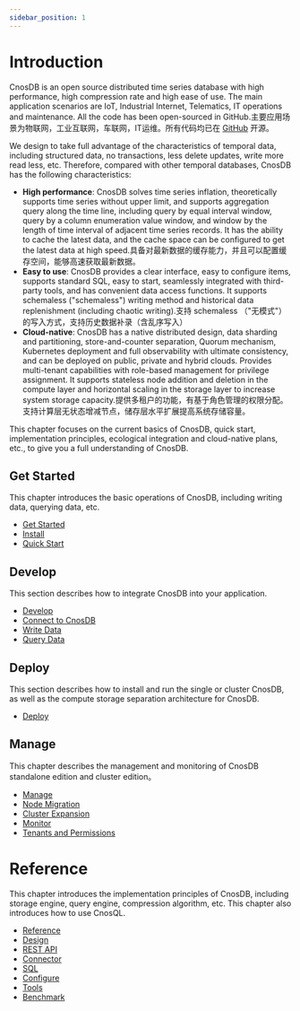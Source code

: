 ```yaml
---
sidebar_position: 1
---
```


# Introduction

CnosDB is an open source distributed time series database with high performance, high compression rate and high ease of use. The main application scenarios are IoT, Industrial Internet, Telematics, IT operations and maintenance. All the code has been open-sourced in GitHub.主要应用场景为物联网，工业互联网，车联网，IT运维。所有代码均已在 [GitHub](https://github.com/cnosdb/cnosdb) 开源。

We design to take full advantage of the characteristics of temporal data, including structured data, no transactions, less delete updates, write more read less, etc. Therefore, compared with other temporal databases, CnosDB has the following characteristics:

- **High performance**: CnosDB solves time series inflation, theoretically supports time series without upper limit, and supports aggregation query along the time line, including query by equal interval window, query by a column enumeration value window, and window by the length of time interval of adjacent time series records. It has the ability to cache the latest data, and the cache space can be configured to get the latest data at high speed.具备对最新数据的缓存能力，并且可以配置缓存空间，能够高速获取最新数据。
- **Easy to use**: CnosDB provides a clear interface, easy to configure items, supports standard SQL, easy to start, seamlessly integrated with third-party tools, and has convenient data access functions. It supports schemaless ("schemaless") writing method and historical data replenishment (including chaotic writing).支持 schemaless （"无模式"）的写入方式，支持历史数据补录（含乱序写入）
- **Cloud-native**: CnosDB has a native distributed design, data sharding and partitioning, store-and-counter separation, Quorum mechanism, Kubernetes deployment and full observability with ultimate consistency, and can be deployed on public, private and hybrid clouds. Provides multi-tenant capabilities with role-based management for privilege assignment. It supports stateless node addition and deletion in the compute layer and horizontal scaling in the storage layer to increase system storage capacity.提供多租户的功能，有基于角色管理的权限分配。支持计算层无状态增减节点，储存层水平扩展提高系统存储容量。

This chapter focuses on the current basics of CnosDB, quick start, implementation principles, ecological integration and cloud-native plans, etc., to give you a full understanding of CnosDB.

## Get Started

This chapter introduces the basic operations of CnosDB, including writing data, querying data, etc.

- [Get Started](./start)
- [Install](./start/install.md)
- [Quick Start](./start/quick_start.md)

## Develop

This section describes how to integrate CnosDB into your application.

- [Develop](./develop)
- [Connect to CnosDB](./develop/api.md)
- [Write Data](./develop/write.md)
- [Query Data](./develop/query.md)

## Deploy

This section describes how to install and run the single or cluster CnosDB, as well as the compute storage separation architecture for CnosDB.

- [Deploy](./deploy)

## Manage

This chapter describes the management and monitoring of CnosDB standalone edition and cluster edition。

- [Manage](./manage)
- [Node Migration](./manage/migration.md)
- [Cluster Expansion](./manage/cluster_expansion.md)
- [Monitor](./manage/monitor.md)
- [Tenants and Permissions](./manage/tenant.md)

# Reference

This chapter introduces the implementation principles of CnosDB, including storage engine, query engine, compression algorithm, etc. This chapter also introduces how to use CnosQL.

- [Reference](./reference)
- [Design](./reference/concept_design)
- [REST API](./reference/rest_api.md)
- [Connector](reference/connector/README.md)
- [SQL](./reference/sql.md)
- [Configure](./reference/config.md)
- [Tools](./reference/tools.md)
- [Benchmark](./reference/performance.md)
